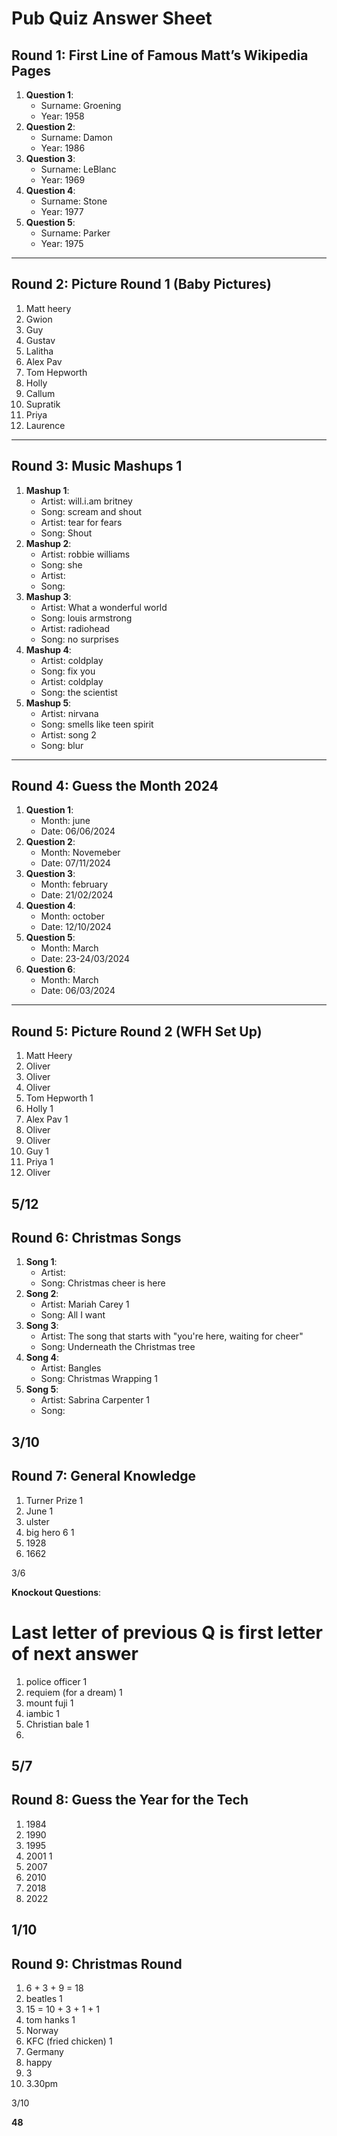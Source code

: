 # Pub Quiz Answer Sheet

## Round 1: First Line of Famous Matt’s Wikipedia Pages
1. **Question 1**:
   - Surname: Groening
   - Year: 1958
2. **Question 2**:
   - Surname:  Damon
   - Year:  1986
3. **Question 3**:
   - Surname:  LeBlanc
   - Year:  1969
4. **Question 4**:
   - Surname: Stone
   - Year:  1977
5. **Question 5**:
   - Surname:  Parker
   - Year:  1975

---

## Round 2: Picture Round 1 (Baby Pictures)
1.  Matt heery
2.  Gwion
3.  Guy
4.  Gustav
5.  Lalitha
6.  Alex Pav
7.  Tom Hepworth
8.  Holly
9.  Callum
10.  Supratik
11.  Priya
12.  Laurence
---

## Round 3: Music Mashups 1
1. **Mashup 1**:
   - Artist:  will.i.am britney
   - Song:  scream and shout
   - Artist:  tear for fears
   - Song:  Shout
2. **Mashup 2**:
   - Artist:  robbie williams
   - Song:  she
   - Artist:
   - Song:
3. **Mashup 3**:
   - Artist:  What a wonderful world
   - Song:  louis armstrong
   - Artist: radiohead
   - Song:  no surprises
4. **Mashup 4**:
   - Artist:  coldplay
   - Song:  fix you
   - Artist:  coldplay
   - Song:  the scientist
5. **Mashup 5**:
   - Artist:  nirvana
   - Song:  smells like teen spirit
   - Artist:  song 2
   - Song:  blur

---

## Round 4: Guess the Month 2024
1. **Question 1**:
   - Month:  june
   - Date:  06/06/2024
2. **Question 2**:
   - Month:  Novemeber
   - Date:  07/11/2024
3. **Question 3**:
   - Month:  february
   - Date:  21/02/2024
4. **Question 4**:
   - Month:  october
   - Date:  12/10/2024
5. **Question 5**:
   - Month:  March 
   - Date:  23-24/03/2024
6. **Question 6**:
   - Month:  March
   - Date:  06/03/2024

---

## Round 5: Picture Round 2 (WFH Set Up)
1. Matt Heery
2.  Oliver
3.  Oliver
4.  Oliver
5.  Tom Hepworth 1 
6.  Holly 1 
7.  Alex Pav 1
8.  Oliver 
9.  Oliver
10. Guy 1
11. Priya 1
12. Oliver

5/12
---

## Round 6: Christmas Songs
1. **Song 1**:
   - Artist:
   - Song: Christmas cheer is here
2. **Song 2**:
   - Artist:   Mariah Carey 1 
   - Song:  All I want
3. **Song 3**:
   - Artist: The song that starts with "you're here, waiting for cheer"
   - Song:  Underneath the Christmas tree 
4. **Song 4**:
   - Artist:   Bangles
   - Song: Christmas Wrapping 1 
5. **Song 5**:
   - Artist:  Sabrina Carpenter 1
   - Song:

3/10
---

## Round 7: General Knowledge
1. Turner Prize 1 
2. June 1 
3. ulster
4. big hero 6 1
5. 1928 
6. 1662

3/6

**Knockout Questions**:
# Last letter of previous Q is first letter of next answer
1. police officer 1 
2. requiem (for a dream) 1
3. mount fuji 1
4. iambic 1
5. Christian bale 1
6.

5/7
---

## Round 8: Guess the Year for the Tech
1. 1984
2. 1990
3. 1995
4. 2001 1
5. 2007 
6. 2010
7. 2018
8. 2022

1/10
---

## Round 9: Christmas Round
1.  6 + 3 + 9 = 18
2. beatles 1 
3. 15 = 10 + 3 + 1 + 1
5. tom hanks 1 
4. Norway 
6. KFC (fried chicken) 1 
7. Germany
8. happy
9. 3
10. 3.30pm

3/10



**48**